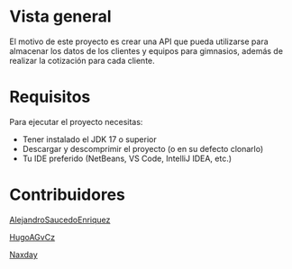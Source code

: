 # Vista general
El motivo de este proyecto es crear una API que pueda utilizarse para almacenar los datos de los clientes y equipos para gimnasios, además de realizar la cotización para cada cliente.

# Requisitos
Para ejecutar el proyecto necesitas:
+ Tener instalado el JDK 17 o superior
+ Descargar y descomprimir el proyecto (o en su defecto clonarlo)
+ Tu IDE preferido (NetBeans, VS Code, IntelliJ IDEA, etc.)

# Contribuidores
[AlejandroSaucedoEnriquez](https://github.com/AlejandroSaucedoEnriquez)

[HugoAGvCz](https://github.com/HugoAGvCz)

[Naxday](https://github.com/Naxday)
